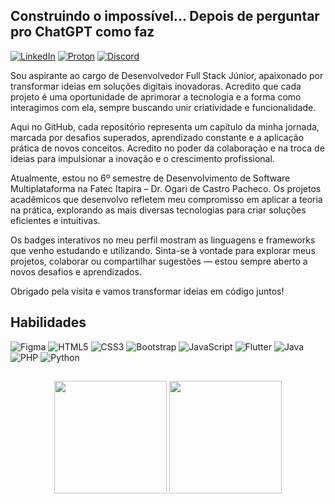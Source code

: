 ## Construindo o impossível... Depois de perguntar pro ChatGPT como faz

[![LinkedIn](https://img.shields.io/badge/linkedin-%230077B5.svg?style=for-the-badge&logo=linkedin&logoColor=white)](https://www.linkedin.com/in/joaobernucio)
[![Proton](https://img.shields.io/badge/Proton-7C5CFF?style=for-the-badge&logo=protonmail&logoColor=white)](mailto:joaobernucio@proton.me)
[![Discord](https://img.shields.io/badge/Discord-%235865F2.svg?style=for-the-badge&logo=discord&logoColor=white)](https://discord.com/users/276796875800313857)

Sou aspirante ao cargo de Desenvolvedor Full Stack Júnior, apaixonado por transformar ideias em soluções digitais inovadoras. Acredito que cada projeto é uma oportunidade de aprimorar a tecnologia e a forma como interagimos com ela, sempre buscando unir criatividade e funcionalidade.

Aqui no GitHub, cada repositório representa um capítulo da minha jornada, marcada por desafios superados, aprendizado constante e a aplicação prática de novos conceitos. Acredito no poder da colaboração e na troca de ideias para impulsionar a inovação e o crescimento profissional.

Atualmente, estou no 6º semestre de Desenvolvimento de Software Multiplataforma na Fatec Itapira – Dr. Ogari de Castro Pacheco. Os projetos acadêmicos que desenvolvo refletem meu compromisso em aplicar a teoria na prática, explorando as mais diversas tecnologias para criar soluções eficientes e intuitivas.

Os badges interativos no meu perfil mostram as linguagens e frameworks que venho estudando e utilizando. Sinta-se à vontade para explorar meus projetos, colaborar ou compartilhar sugestões — estou sempre aberto a novos desafios e aprendizados.

Obrigado pela visita e vamos transformar ideias em código juntos!

## Habilidades

![Figma](https://img.shields.io/badge/figma-%23F24E1E.svg?style=for-the-badge&logo=figma&logoColor=white)
![HTML5](https://img.shields.io/badge/html5-%23E34F26.svg?style=for-the-badge&logo=html5&logoColor=white)
![CSS3](https://img.shields.io/badge/css3-%231572B6.svg?style=for-the-badge&logo=css3&logoColor=white)
![Bootstrap](https://img.shields.io/badge/bootstrap-%238511FA.svg?style=for-the-badge&logo=bootstrap&logoColor=white)
![JavaScript](https://img.shields.io/badge/javascript-%23323330.svg?style=for-the-badge&logo=javascript&logoColor=%23F7DF1E)
![Flutter](https://img.shields.io/badge/Flutter-%2302569B.svg?style=for-the-badge&logo=Flutter&logoColor=white)
![Java](https://img.shields.io/badge/java-%23ED8B00.svg?style=for-the-badge&logo=openjdk&logoColor=white)
![PHP](https://img.shields.io/badge/php-%23777BB4.svg?style=for-the-badge&logo=php&logoColor=white)
![Python](https://img.shields.io/badge/python-3670A0?style=for-the-badge&logo=python&logoColor=ffdd54)

##

<div align="center">
  <picture>
    <source 
    srcset="https://github-readme-stats.vercel.app/api/top-langs/?username=Joao-PauloBR&layout=compact&theme=midnight-purple&locale=pt-br"
    media="(prefers-color-scheme: dark)" />
    <source
    srcset="https://github-readme-stats.vercel.app/api/top-langs/?username=Joao-PauloBR&layout=compact&theme=buefy&locale=pt-br"
    media="(prefers-color-scheme: light), (prefers-color-scheme: no-preference)" />
    <img height="180em" src="https://github-readme-stats.vercel.app/api/top-langs/?username=Joao-PauloBR"/>
  </picture>
  <picture>
    <source 
    srcset="https://github-readme-stats.vercel.app/api?username=Joao-PauloBR&show_icons=true&theme=midnight-purple&hide=contribs&count_private=true&locale=pt-br"
    media="(prefers-color-scheme: dark)"/>
    <source
    srcset="https://github-readme-stats.vercel.app/api?username=Joao-PauloBR&show_icons=true&theme=buefy&hide=contribs&count_private=true&locale=pt-br"
    media="(prefers-color-scheme: light), (prefers-color-scheme: no-preference)" />
    <img height="180em" src="https://github-readme-stats.vercel.app/api?username=Joao-PauloBR" />
  </picture>
</div>
